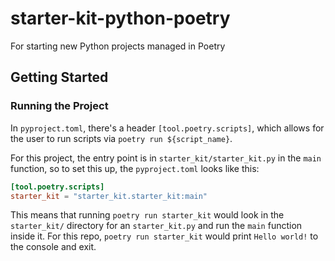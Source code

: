 # starter-kit-python-poetry
For starting new Python projects managed in Poetry

## Getting Started

### Running the Project

In `pyproject.toml`, there's a header `[tool.poetry.scripts]`, which allows for the user to run scripts via `poetry run ${script_name}`.

For this project, the entry point is in `starter_kit/starter_kit.py` in the `main` function, so to set this up, the `pyproject.toml` looks like this:

```toml
[tool.poetry.scripts]
starter_kit = "starter_kit.starter_kit:main"
```

This means that running `poetry run starter_kit` would look in the `starter_kit/` directory for an `starter_kit.py` and run the `main` function inside it. For this repo, `poetry run starter_kit` would print `Hello world!` to the console and exit.
